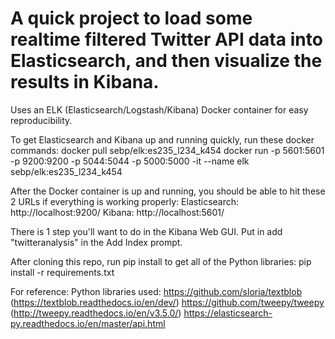 # A quick project to load some realtime filtered Twitter API data into Elasticsearch, and then visualize the results in Kibana. 
Uses an ELK (Elasticsearch/Logstash/Kibana) Docker container for easy reproducibility.

To get Elasticsearch and Kibana up and running quickly, run these docker commands:
docker pull sebp/elk:es235_l234_k454
docker run -p 5601:5601 -p 9200:9200 -p 5044:5044 -p 5000:5000 -it --name elk sebp/elk:es235_l234_k454

After the Docker container is up and running, you should be able to hit these 2 URLs if everything is working properly:
Elasticsearch: http://localhost:9200/
Kibana: http://localhost:5601/

There is 1 step you'll want to do in the Kibana Web GUI. Put in add "twitteranalysis" in the Add Index prompt.


After cloning this repo, run pip install to get all of the Python libraries:
pip install -r requirements.txt

For reference:
Python libraries used:
https://github.com/sloria/textblob (https://textblob.readthedocs.io/en/dev/)
https://github.com/tweepy/tweepy (http://tweepy.readthedocs.io/en/v3.5.0/)
https://elasticsearch-py.readthedocs.io/en/master/api.html
